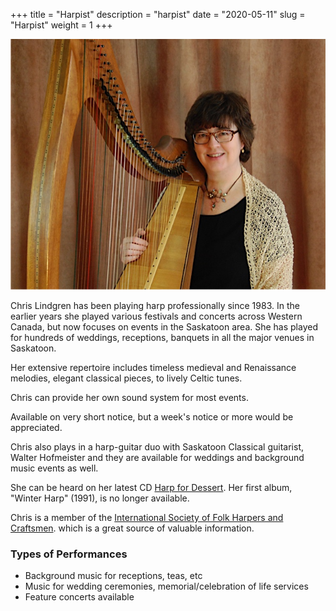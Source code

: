 +++
title = "Harpist"
description = "harpist"
date = "2020-05-11"
slug = "Harpist"
weight = 1
+++

![title-img](/images/harpist_2.jpg)

Chris Lindgren has been playing harp professionally since 1983.
In the earlier years she played various festivals and concerts
across Western Canada, but now focuses on events in the Saskatoon area.
She has played for hundreds of weddings, receptions, banquets in all
the major venues in Saskatoon.

Her extensive repertoire includes timeless medieval and Renaissance melodies,
elegant classical pieces, to lively Celtic tunes.

Chris can provide her own sound system for most events.

Available on very short notice, but a week's notice or more would be appreciated.

Chris also plays in a harp-guitar duo with Saskatoon Classical guitarist, Walter Hofmeister
and they are available for weddings and background music events as well.

She can be heard on her latest CD [Harp for Dessert](cd).
Her first album, "Winter Harp" (1991), is no longer available.

Chris is a member of the [International Society of Folk Harpers and Craftsmen](http://www.folkharpsociety.org).
which is a great source of valuable information.

### Types of Performances
- Background music for receptions, teas, etc
- Music for wedding ceremonies, memorial/celebration of life services
- Feature concerts available


